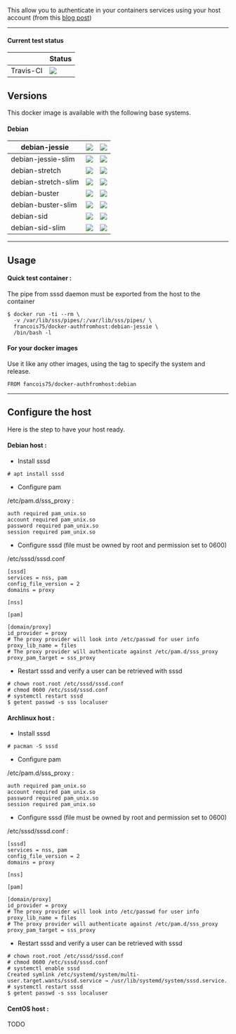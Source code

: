 
This allow you to authenticate in your containers services using your host account (from this [blog post](https://jhrozek.wordpress.com/2015/03/31/authenticating-a-docker-container-against-hosts-unix-accounts/))

----
#### Current test status

| | Status|
|---|---|
| Travis-CI | [![](https://travis-ci.org/arcenik/docker-authfromhost.svg?branch=master)](https://travis-ci.org/arcenik/docker-authfromhost)|

## Versions

This docker image is available with the following base systems.

#### Debian

|debian-jessie| [![](https://images.microbadger.com/badges/image/francois75/docker-authfromhost:debian-jessie.svg)](http://microbadger.com/images/francois75/docker-authfromhost:debian-jessie "Get your own image badge on microbadger.com")|[![](https://images.microbadger.com/badges/version/francois75/docker-authfromhost:debian-jessie.svg)](http://microbadger.com/images/francois75/docker-authfromhost:debian-jessie "Get your own version badge on microbadger.com")|
|---|---|---|
|debian-jessie-slim| [![](https://images.microbadger.com/badges/image/francois75/docker-authfromhost:debian-jessie-slim.svg)](http://microbadger.com/images/francois75/docker-authfromhost:debian-jessie-slim "Get your own image badge on microbadger.com")|[![](https://images.microbadger.com/badges/version/francois75/docker-authfromhost:debian-jessie-slim.svg)](http://microbadger.com/images/francois75/docker-authfromhost:debian-jessie-slim "Get your own version badge on microbadger.com")|
|debian-stretch| [![](https://images.microbadger.com/badges/image/francois75/docker-authfromhost:debian-stretch.svg)](http://microbadger.com/images/francois75/docker-authfromhost:debian-stretch "Get your own image badge on microbadger.com")|[![](https://images.microbadger.com/badges/version/francois75/docker-authfromhost:debian-stretch.svg)](http://microbadger.com/images/francois75/docker-authfromhost:debian-stretch "Get your own version badge on microbadger.com")|
|debian-stretch-slim| [![](https://images.microbadger.com/badges/image/francois75/docker-authfromhost:debian-stretch-slim.svg)](http://microbadger.com/images/francois75/docker-authfromhost:debian-stretch-slim "Get your own image badge on microbadger.com")|[![](https://images.microbadger.com/badges/version/francois75/docker-authfromhost:debian-stretch-slim.svg)](http://microbadger.com/images/francois75/docker-authfromhost:debian-stretch-slim "Get your own version badge on microbadger.com")|
|debian-buster| [![](https://images.microbadger.com/badges/image/francois75/docker-authfromhost:debian-buster.svg)](http://microbadger.com/images/francois75/docker-authfromhost:debian-buster "Get your own image badge on microbadger.com")|[![](https://images.microbadger.com/badges/version/francois75/docker-authfromhost:debian-buster.svg)](http://microbadger.com/images/francois75/docker-authfromhost:debian-buster "Get your own version badge on microbadger.com")|
|debian-buster-slim| [![](https://images.microbadger.com/badges/image/francois75/docker-authfromhost:debian-buster-slim.svg)](http://microbadger.com/images/francois75/docker-authfromhost:debian-buster-slim "Get your own image badge on microbadger.com")|[![](https://images.microbadger.com/badges/version/francois75/docker-authfromhost:debian-buster-slim.svg)](http://microbadger.com/images/francois75/docker-authfromhost:debian-buster-slim "Get your own version badge on microbadger.com")|
|debian-sid| [![](https://images.microbadger.com/badges/image/francois75/docker-authfromhost:debian-sid.svg)](http://microbadger.com/images/francois75/docker-authfromhost:debian-sid "Get your own image badge on microbadger.com")|[![](https://images.microbadger.com/badges/version/francois75/docker-authfromhost:debian-sid.svg)](http://microbadger.com/images/francois75/docker-authfromhost:debian-sid "Get your own version badge on microbadger.com")|
|debian-sid-slim| [![](https://images.microbadger.com/badges/image/francois75/docker-authfromhost:debian-sid-slim.svg)](http://microbadger.com/images/francois75/docker-authfromhost:debian-sid-slim "Get your own image badge on microbadger.com")|[![](https://images.microbadger.com/badges/version/francois75/docker-authfromhost:debian-sid-slim.svg)](http://microbadger.com/images/francois75/docker-authfromhost:debian-sid-slim "Get your own version badge on microbadger.com")|

----
## Usage

#### Quick test container :

The pipe from sssd daemon must be exported from the host to the container

```
$ docker run -ti --rm \
  -v /var/lib/sss/pipes/:/var/lib/sss/pipes/ \
  francois75/docker-authfromhost:debian-jessie \
  /bin/bash -l
```

#### For your docker images

Use it like any other images, using the tag to specify the system and release.

```
FROM fancois75/docker-authfromhost:debian
```

----
## Configure the host

Here is the step to have your host ready.

#### Debian host :

* Install sssd

```
# apt install sssd
```

* Configure pam

/etc/pam.d/sss_proxy :

```
auth required pam_unix.so
account required pam_unix.so
password required pam_unix.so
session required pam_unix.so
```

* Configure sssd (file must be owned by root and permission set to 0600)

/etc/sssd/sssd.conf

```
[sssd]
services = nss, pam
config_file_version = 2
domains = proxy

[nss]

[pam]

[domain/proxy]
id_provider = proxy
# The proxy provider will look into /etc/passwd for user info
proxy_lib_name = files
# The proxy provider will authenticate against /etc/pam.d/sss_proxy
proxy_pam_target = sss_proxy
```

* Restart sssd and verify a user can be retrieved with sssd

```
# chown root.root /etc/sssd/sssd.conf
# chmod 0600 /etc/sssd/sssd.conf
# systemctl restart sssd
$ getent passwd -s sss localuser
```

#### Archlinux host :

* Install sssd

```
# pacman -S sssd
```

* Configure pam

/etc/pam.d/sss_proxy :

```
auth required pam_unix.so
account required pam_unix.so
password required pam_unix.so
session required pam_unix.so
```

* Configure sssd (file must be owned by root and permission set to 0600)

/etc/sssd/sssd.conf :

```
[sssd]
services = nss, pam
config_file_version = 2
domains = proxy

[nss]

[pam]

[domain/proxy]
id_provider = proxy
# The proxy provider will look into /etc/passwd for user info
proxy_lib_name = files
# The proxy provider will authenticate against /etc/pam.d/sss_proxy
proxy_pam_target = sss_proxy
```

* Restart sssd and verify a user can be retrieved with sssd

```
# chown root.root /etc/sssd/sssd.conf
# chmod 0600 /etc/sssd/sssd.conf
# systemctl enable sssd
Created symlink /etc/systemd/system/multi-user.target.wants/sssd.service → /usr/lib/systemd/system/sssd.service.
# systemctl restart sssd
$ getent passwd -s sss localuser
```

#### CentOS host :

TODO
